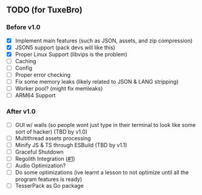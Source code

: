 ## TODO (for TuxeBro)

### Before v1.0



- [x] Implement main features (such as JSON, assets, and zip compression)
- [x] JSON5 support (pack devs will like this)
- [x] Proper Linux Support (libvips is the problem)
- [ ] Caching
- [ ] Config
- [ ] Proper error checking
- [ ] Fix some memory leaks (likely related to JSON & LANG stripping)
- [ ] Worker pool? (might fix memleaks)
- [ ] ARM64 Support

### After v1.0

- [ ] GUI w/ wails (so people wont just type in their terminal to look like some sort of hacker) (TBD by v1.0)
- [ ] Multithread assets processing
- [ ] Minify JS & TS through ESBuild (TBD by v1.1)
- [ ] Graceful Shutdown
- [ ] Regolith Integration ([#1](https://github.com/TBroz15/TesserPack/issues/1))
- [ ] Audio Optimization?
- [ ] Do some optimizations (ive learnt a lesson to not optimize until all the program features is ready)
- [ ] TesserPack as Go package
